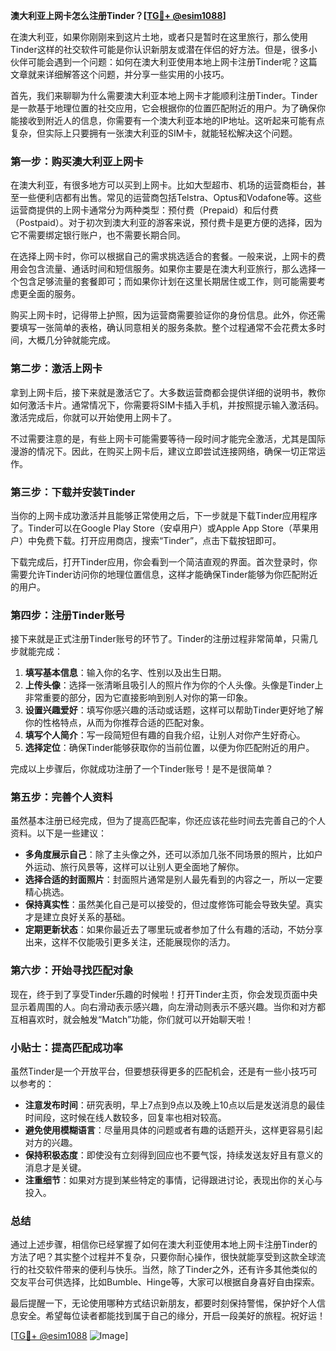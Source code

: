 **澳大利亚上网卡怎么注册Tinder？[[TG💪+ @esim1088](https://t.me/s/esim1088)]**

在澳大利亚，如果你刚刚来到这片土地，或者只是暂时在这里旅行，那么使用Tinder这样的社交软件可能是你认识新朋友或潜在伴侣的好方法。但是，很多小伙伴可能会遇到一个问题：如何在澳大利亚使用本地上网卡注册Tinder呢？这篇文章就来详细解答这个问题，并分享一些实用的小技巧。

首先，我们来聊聊为什么需要澳大利亚本地上网卡才能顺利注册Tinder。Tinder是一款基于地理位置的社交应用，它会根据你的位置匹配附近的用户。为了确保你能接收到附近人的信息，你需要有一个澳大利亚本地的IP地址。这听起来可能有点复杂，但实际上只要拥有一张澳大利亚的SIM卡，就能轻松解决这个问题。

### **第一步：购买澳大利亚上网卡**

在澳大利亚，有很多地方可以买到上网卡。比如大型超市、机场的运营商柜台，甚至一些便利店都有出售。常见的运营商包括Telstra、Optus和Vodafone等。这些运营商提供的上网卡通常分为两种类型：预付费（Prepaid）和后付费（Postpaid）。对于初次到澳大利亚的游客来说，预付费卡是更方便的选择，因为它不需要绑定银行账户，也不需要长期合同。

在选择上网卡时，你可以根据自己的需求挑选适合的套餐。一般来说，上网卡的费用会包含流量、通话时间和短信服务。如果你主要是在澳大利亚旅行，那么选择一个包含足够流量的套餐即可；而如果你计划在这里长期居住或工作，则可能需要考虑更全面的服务。

购买上网卡时，记得带上护照，因为运营商需要验证你的身份信息。此外，你还需要填写一张简单的表格，确认同意相关的服务条款。整个过程通常不会花费太多时间，大概几分钟就能完成。

### **第二步：激活上网卡**

拿到上网卡后，接下来就是激活它了。大多数运营商都会提供详细的说明书，教你如何激活卡片。通常情况下，你需要将SIM卡插入手机，并按照提示输入激活码。激活完成后，你就可以开始使用上网卡了。

不过需要注意的是，有些上网卡可能需要等待一段时间才能完全激活，尤其是国际漫游的情况下。因此，在购买上网卡后，建议立即尝试连接网络，确保一切正常运作。

### **第三步：下载并安装Tinder**

当你的上网卡成功激活并且能够正常使用之后，下一步就是下载Tinder应用程序了。Tinder可以在Google Play Store（安卓用户）或Apple App Store（苹果用户）中免费下载。打开应用商店，搜索“Tinder”，点击下载按钮即可。

下载完成后，打开Tinder应用，你会看到一个简洁直观的界面。首次登录时，你需要允许Tinder访问你的地理位置信息，这样才能确保Tinder能够为你匹配附近的用户。

### **第四步：注册Tinder账号**

接下来就是正式注册Tinder账号的环节了。Tinder的注册过程非常简单，只需几步就能完成：

1. **填写基本信息**：输入你的名字、性别以及出生日期。
2. **上传头像**：选择一张清晰且吸引人的照片作为你的个人头像。头像是Tinder上非常重要的部分，因为它直接影响到别人对你的第一印象。
3. **设置兴趣爱好**：填写你感兴趣的活动或话题，这样可以帮助Tinder更好地了解你的性格特点，从而为你推荐合适的匹配对象。
4. **填写个人简介**：写一段简短但有趣的自我介绍，让别人对你产生好奇心。
5. **选择定位**：确保Tinder能够获取你的当前位置，以便为你匹配附近的用户。

完成以上步骤后，你就成功注册了一个Tinder账号！是不是很简单？

### **第五步：完善个人资料**

虽然基本注册已经完成，但为了提高匹配率，你还应该花些时间去完善自己的个人资料。以下是一些建议：

- **多角度展示自己**：除了主头像之外，还可以添加几张不同场景的照片，比如户外运动、旅行风景等，这样可以让别人更全面地了解你。
- **选择合适的封面照片**：封面照片通常是别人最先看到的内容之一，所以一定要精心挑选。
- **保持真实性**：虽然美化自己是可以接受的，但过度修饰可能会导致失望。真实才是建立良好关系的基础。
- **定期更新状态**：如果你最近去了哪里玩或者参加了什么有趣的活动，不妨分享出来，这样不仅能吸引更多关注，还能展现你的活力。

### **第六步：开始寻找匹配对象**

现在，终于到了享受Tinder乐趣的时候啦！打开Tinder主页，你会发现页面中央显示着周围的人。向右滑动表示感兴趣，向左滑动则表示不感兴趣。当你和对方都互相喜欢时，就会触发“Match”功能，你们就可以开始聊天啦！

### **小贴士：提高匹配成功率**

虽然Tinder是一个开放平台，但要想获得更多的匹配机会，还是有一些小技巧可以参考的：

- **注意发布时间**：研究表明，早上7点到9点以及晚上10点以后是发送消息的最佳时间段，这时候在线人数较多，回复率也相对较高。
- **避免使用模糊语言**：尽量用具体的问题或者有趣的话题开头，这样更容易引起对方的兴趣。
- **保持积极态度**：即使没有立刻得到回应也不要气馁，持续发送友好且有意义的消息才是关键。
- **注重细节**：如果对方提到某些特定的事情，记得跟进讨论，表现出你的关心与投入。

### **总结**

通过上述步骤，相信你已经掌握了如何在澳大利亚使用本地上网卡注册Tinder的方法了吧？其实整个过程并不复杂，只要你耐心操作，很快就能享受到这款全球流行的社交软件带来的便利与快乐。当然，除了Tinder之外，还有许多其他类似的交友平台可供选择，比如Bumble、Hinge等，大家可以根据自身喜好自由探索。

最后提醒一下，无论使用哪种方式结识新朋友，都要时刻保持警惕，保护好个人信息安全。希望每位读者都能找到属于自己的缘分，开启一段美好的旅程。祝好运！

[[TG💪+ @esim1088](https://t.me/s/esim1088) ![Image](https://i.postimg.cc/4NQfJmqS/Snipaste-2025-05-13-00-14-12.png)]